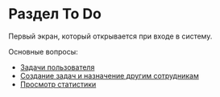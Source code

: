# Раздел To Do

Первый экран, который открывается при входе в систему.

Основные вопросы:

* [Задачи пользователя](zadachi-polzovatelya.md)
* [Создание задач и назначение другим сотрудникам](sozdanie-zadach-i-naznachenie-drugim-sotrudnikam.md)
* [Просмотр статистики](prosmotr-statistiki.md)
